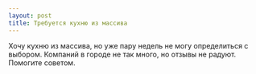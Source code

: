 ```yaml
---
layout: post 
title: Требуется кухню из массива 
--- 
```

Хочу кухню из массива, но уже пару недель не могу определиться с выбором. Компаний в городе не так много, но отзывы не радуют. Помогите советом.